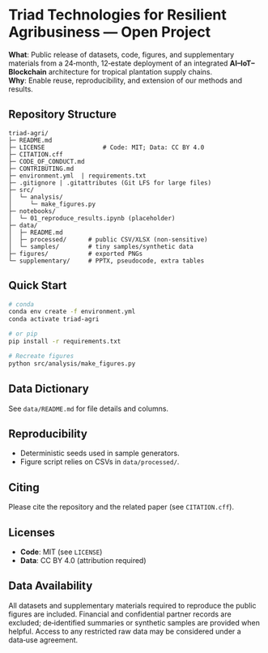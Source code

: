# Triad Technologies for Resilient Agribusiness — Open Project

**What**: Public release of datasets, code, figures, and supplementary materials from a 24‑month, 12‑estate deployment of an integrated **AI–IoT–Blockchain** architecture for tropical plantation supply chains.  
**Why**: Enable reuse, reproducibility, and extension of our methods and results.

## Repository Structure
```
triad-agri/
├─ README.md
├─ LICENSE                # Code: MIT; Data: CC BY 4.0
├─ CITATION.cff
├─ CODE_OF_CONDUCT.md
├─ CONTRIBUTING.md
├─ environment.yml  | requirements.txt
├─ .gitignore | .gitattributes (Git LFS for large files)
├─ src/
│  └─ analysis/
│     └─ make_figures.py
├─ notebooks/
│  └─ 01_reproduce_results.ipynb (placeholder)
├─ data/
│  ├─ README.md
│  ├─ processed/      # public CSV/XLSX (non‑sensitive)
│  └─ samples/        # tiny samples/synthetic data
├─ figures/           # exported PNGs
└─ supplementary/     # PPTX, pseudocode, extra tables
```

## Quick Start
```bash
# conda
conda env create -f environment.yml
conda activate triad-agri

# or pip
pip install -r requirements.txt

# Recreate figures
python src/analysis/make_figures.py
```

## Data Dictionary
See `data/README.md` for file details and columns.

## Reproducibility
- Deterministic seeds used in sample generators.
- Figure script relies on CSVs in `data/processed/`.

## Citing
Please cite the repository and the related paper (see `CITATION.cff`).

## Licenses
- **Code**: MIT (see `LICENSE`)
- **Data**: CC BY 4.0 (attribution required)

## Data Availability
All datasets and supplementary materials required to reproduce the public figures are included. Financial and
confidential partner records are excluded; de‑identified summaries or synthetic samples are provided when helpful.
Access to any restricted raw data may be considered under a data‑use agreement.
